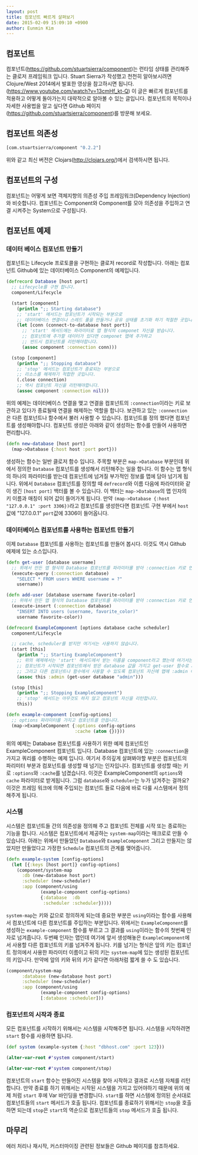 ```yaml
---
layout: post
title: 컴포넌트 빠르게 살펴보기
date: 2015-02-09 15:09:10 +0900
author: Eunmin Kim
---
```


## 컴포넌트

컴포넌트(https://github.com/stuartsierra/component)는 런타임 상태를 관리해주는 클로저 프레임워크 입니다.
Stuart Sierra가 작성했고 천천히 알아보시려면 Clojure/West 2014에서 발표한 영상을 참고하시면 됩니다.(https://www.youtube.com/watch?v=13cmHf_kt-Q)
이 글은 빠르게 컴포넌트를 적용하고 어떻게 돌아가는지 대략적으로 알아볼 수 있는 글입니다.
컴포넌트의 목적이나 자세한 사용법을 알고 싶다면 Github 페이지(https://github.com/stuartsierra/component)를 방문해 보세요.

## 컴포넌트 의존성

```clojure
[com.stuartsierra/component "0.2.2"]
```

위와 같고 최신 버전은 Clojars(http://clojars.org/)에서 검색하시면 됩니다.

## 컴포넌트의 구성

컴포넌트는 어떻게 보면 객체지향의 의존성 주입 프레임워크(Dependency Injection)와 비슷합니다.
컴포넌트는 Component와 Component를 모아 의존성을 주입하고 연결 시켜주는 System으로 구성됩니다.

## 컴포넌트 예제

### 데이터 베이스 컴포넌트 만들기

컴포넌트는 Lifecycle 프로토콜을 구현하는 클로저 record로 작성합니다.
아래는 컴포넌트 Github에 있는 데이터베이스 Component의 예제입니다.

```clojure
(defrecord Database [host port]
  ;; Lifecycle를 구현 합니다.
  component/Lifecycle

  (start [component]
    (println ";; Starting database")
    ;; 'start' 메서드는 컴포넌트가 시작되는 부분으로
    ;; 데이터베이스 연결이나 스레드 풀을 만들거나 공유 상태를 초기화 하기 적절한 곳입니다.
    (let [conn (connect-to-database host port)]
      ;; 'start' 메서드에는 파라미터로 맵 형식의 componet 자신을 받습니다.
      ;; 컴포넌트에 추가할 데이터가 있다면 componet 맵에 추가하고
      ;; 반드시 컴포넌트를 리턴해야합니다.
      (assoc component :connection conn)))

  (stop [component]
    (println ";; Stopping database")
    ;; 'stop' 메서드는 컴포넌트가 종료되는 부분으로
    ;; 리소스를 해제하기 적합한 곳입니다.
    (.close connection)
    ;; 역시 컴포넌트 자신을 리턴해야합니다.
    (assoc component :connection nil)))
```

위의 예제는 데이터베이스 연결을 맺고 연결을 컴포넌트의 `:connection`이라는 키로 보관하고 있다가 종료될때 연결을 해제하는 역할을 합니다.
보관하고 있는 `:connection`은 다른 컴포넌트나 함수에서 불러 사용할 수 있습니다.
컴포넌트를 정의 했다면 컴포넌트를 생성해야합니다. 컴포넌트 생성은 아래와 같이 생성하는 함수를 만들어 사용하면 편리합니다.

```clojure
(defn new-database [host port]
  (map->Database {:host host :port port}))
```

생성하는 함수는 일반 클로저 함수 입니다. 주목할 부분은 `map->Database` 부분인데 위에서 정의한 `Database` 컴포넌트를 생성해서 리턴해주는 일을 합니다.
이 함수는 맵 형식의 하나의 파라미터를 받는데 컴포넌트에 넘겨질 부가적인 정보를 맵에 담아 넘기게 됩니다.
위에서 `Database` 컴포넌트를 정의할 때 `defrecord`와 이름 다음에 파라미터와 같이 생긴 `[host port]` 백터를 볼 수 있습니다.
이 백터는 `map->Database`의 맵 인자의 키 이름과 매칭이 되어 값이 들어가게 됩니다.
만약 `(map->Database {:host "127.0.0.1" :port 3306})`라고 컴포넌트를 생성한다면 컴포넌트 구현 부에서 `host`값에 "127.0.0.1" `port`값에 3306이 들어옵니다.

### 데이터베이스 컴포넌트를 사용하는 컴포넌트 만들기

이제 `Database` 컴포넌트를 사용하는 컴포넌트를 만들어 봅시다. 이것도 역시 Github 에제에 있는 소스입니다.

```clojure
(defn get-user [database username]
  ;; 위에서 만든 맵 형식의 Database 컴포넌트를 파라미터롤 받아 :connection 키로 연결을 가져와 쿼리를 실행하는 함수 입니다.
  (execute-query (:connection database)
    "SELECT * FROM users WHERE username = ?"
    username))

(defn add-user [database username favorite-color]
  ;; 위에서 만든 맵 형식의 Database 컴포넌트를 파라미터롤 받아 :connection 키로 연결을 가져와 쿼리를 실행하는 함수 입니다.
  (execute-insert (:connection database)
    "INSERT INTO users (username, favorite_color)"
    username favorite-color))

(defrecord ExampleComponent [options database cache scheduler]
  component/Lifecycle

  ;; cache, scheduler를 받지만 여기서는 사용하지 않습니다.
  (start [this]
    (println ";; Starting ExampleComponent")
    ;; 위의 예제에서는 'start' 메서드에서 받는 이름을 component라고 했는데 여기서는 this라고 바꿔봤습니다.
    ;; 컴포넌트가 시작되면 컴포넌트에서 받은 database 값을 가지고 get-user 함수로 admin 사용자를 가져옵니다.
    ;; 그리고 다른 컴포넌트나 함수에서 사용할 수 있도록 컴포넌트 자신에 맵에 :admin 이라는 키로 값을 추가합니다.
    (assoc this :admin (get-user database "admin")))

  (stop [this]
    (println ";; Stopping ExampleComponent")
    ;; 'stop' 메서드는 아무것도 하지 않고 컴포넌트 자신을 리턴합니다.
    this))

(defn example-component [config-options]
  ;; options 파라미터를 가지고 컴포넌트를 만듭니다.
  (map->ExampleComponent {:options config-options
                          :cache (atom {})}))
```

위의 예제는 Database 컴포넌트를 사용하기 위한 예제 컴포넌트인 ExampleComponent 컴포넌트 입니다.
Database 컴포넌트에 있는 `:connection`을 가지고 쿼리를 수행하는 예제 입니다.
여기서 주의깊게 살펴봐야할 부분은 컴포넌트의 파리미터 부분과 컴포넌트를 생성할 때 넘기는 인자입니다.
컴포넌트를 생성할 때는 키로 `:options`와 `:cache`를 넘겼습니다.
이것은 ExampleComponent의 `options`와 `cache` 파라미터로 받게됩니다.
그럼 `database`와 `scheduler`는 누가 넘겨주는 걸까요?
이것은 프레임 워크에 의해 주입되는 컴포넌트 들로 다음에 바로 다룰 시스템에서 정의해주게 됩니다.

### 시스템

시스템은 컴포넌트들 간의 의존성을 정의해 주고 컴포넌트 전체를 시작 또는 종료하는 기능을 합니다.
시스템은 컴포넌트에서 제공하는 `system-map`이라는 매크로로 만들 수 있습니다.
아래는 위에서 만들었던 `Database`와 `ExampleComponent` 그리고 만들지는 않았지만 만들었다고
가정한 `Schedule` 컴포넌트의 관계를 맺어줍니다.

```clojure
(defn example-system [config-options]
  (let [{:keys [host port]} config-options]
    (component/system-map
      :db (new-database host port)
      :scheduler (new-scheduler)
      :app (component/using
             (example-component config-options)
             {:database  :db
              :scheduler :scheduler}))))
```

`system-map`는 키와 값으로 정의하게 되는데 중요한 부분은 `using`이라는 함수를 사용해서 컴포넌트에 다른 컴포넌트를 주입하는 부분입니다.
위에서는 `ExampleComponent`를 생성하는 `example-component` 함수를 부르고 그 결과를 `using`이라는 함수의 첫번째 인자로 넘겨줍니다.
두번째 인자는 맵인데 여기에 앞서 생성해놓은 `ExampleComponent`에서 사용할 다른 컴포넌트의 키를 넘겨주게 됩니다.
키를 넘기는 형식은 앞의 키는 컴포넌트 정의에서 사용한 파라미터 이름이고 뒤의 키는 `system-map`에 있는 생성된 컴포넌트의 키입니다.
만약에 앞의 키와 뒤의 키가 같다면 아래처럼 짧게 쓸 수 도 있습니다.

```clojure
(component/system-map
      :database (new-database host port)
      :scheduler (new-scheduler)
      :app (component/using
             (example-component config-options)
             [:database :scheduler]))
```

### 컴포넌트의 시작과 종료

모든 컴포넌트를 시작하기 위해서는 시스템을 시작해주면 됩니다.
시스템을 시작하려면 `start` 함수를 사용하면 됩니다.

```clojure
(def system (example-system {:host "dbhost.com" :port 123}))

(alter-var-root #'system component/start)

(alter-var-root #'system component/stop)
```

컴포넌트의 `start` 함수는 만들어진 시스템을 찾아 시작하고 결과로 시스템 자체를 리턴합니다.
만약 종료를 하기 위해서는 시작된 시스템을 가지고 있어야하기 때문에 위의 예제 처럼 `start` 후에
Var 바인딩을 변경합니다.
`start`를 하면 시스템에 정의된 순서대로 컴포넌트들의 `start` 메서드가 호출 됩니다.
컴포넌트를 종료하기 위해서는 `stop`을 호출하면 되는데 `stop`은 `start`의 역순으로 컴포넌트들의
`stop` 메서드가 호출 됩니다.

## 마무리

에러 처리나 재시작, 커스터마이징 관련된 정보들은 Github 페이지를 참조하세요.
